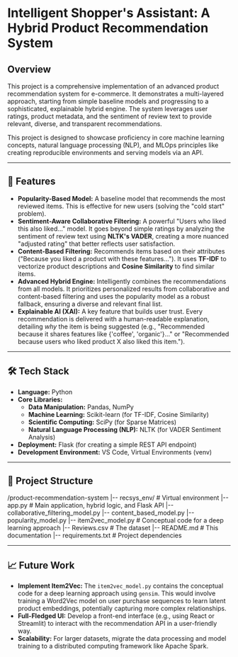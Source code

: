 # Intelligent Shopper's Assistant: A Hybrid Product Recommendation System

## Overview

This project is a comprehensive implementation of an advanced product recommendation system for e-commerce. It demonstrates a multi-layered approach, starting from simple baseline models and progressing to a sophisticated, explainable hybrid engine. The system leverages user ratings, product metadata, and the sentiment of review text to provide relevant, diverse, and transparent recommendations.

This project is designed to showcase proficiency in core machine learning concepts, natural language processing (NLP), and MLOps principles like creating reproducible environments and serving models via an API.

---

## 🚀 Features

* **Popularity-Based Model:** A baseline model that recommends the most reviewed items. This is effective for new users (solving the "cold start" problem).
* **Sentiment-Aware Collaborative Filtering:** A powerful "Users who liked this also liked..." model. It goes beyond simple ratings by analyzing the sentiment of review text using **NLTK's VADER**, creating a more nuanced "adjusted rating" that better reflects user satisfaction.
* **Content-Based Filtering:** Recommends items based on their attributes ("Because you liked a product with these features..."). It uses **TF-IDF** to vectorize product descriptions and **Cosine Similarity** to find similar items.
* **Advanced Hybrid Engine:** Intelligently combines the recommendations from all models. It prioritizes personalized results from collaborative and content-based filtering and uses the popularity model as a robust fallback, ensuring a diverse and relevant final list.
* **Explainable AI (XAI):** A key feature that builds user trust. Every recommendation is delivered with a human-readable explanation, detailing *why* the item is being suggested (e.g., "Recommended because it shares features like {'coffee', 'organic'}..." or "Recommended because users who liked product X also liked this item.").

---

## 🛠️ Tech Stack

* **Language:** Python
* **Core Libraries:**
    * **Data Manipulation:** Pandas, NumPy
    * **Machine Learning:** Scikit-learn (for TF-IDF, Cosine Similarity)
    * **Scientific Computing:** SciPy (for Sparse Matrices)
    * **Natural Language Processing (NLP):** NLTK (for VADER Sentiment Analysis)
* **Deployment:** Flask (for creating a simple REST API endpoint)
* **Development Environment:** VS Code, Virtual Environments (venv)

---

## 📂 Project Structure

/product-recommendation-system
|-- recsys_env/               # Virtual environment
|-- app.py                    # Main application, hybrid logic, and Flask API
|-- collaborative_filtering_model.py
|-- content_based_model.py
|-- popularity_model.py
|-- item2vec_model.py         # Conceptual code for a deep learning approach
|-- Reviews.csv               # The dataset
|-- README.md                 # This documentation
|-- requirements.txt          # Project dependencies


---

## 📈 Future Work

* **Implement Item2Vec:** The `item2vec_model.py` contains the conceptual code for a deep learning approach using `gensim`. This would involve training a Word2Vec model on user purchase sequences to learn latent product embeddings, potentially capturing more complex relationships.
* **Full-Fledged UI:** Develop a front-end interface (e.g., using React or Streamlit) to interact with the recommendation API in a user-friendly way.
* **Scalability:** For larger datasets, migrate the data processing and model training to a distributed computing framework like Apache Spark.

